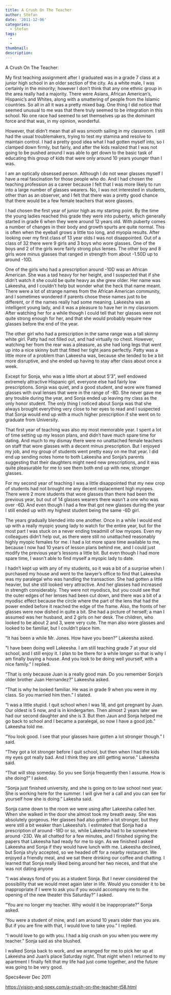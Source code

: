 ```yaml
---
title: A Crush On The Teacher
author: Stefan
date: '2011-12-06'
categories:
  - Stefan
tags:
  - 
  - 
thumbnail: 
description: 
---
```


A Crush On The Teacher:                                       

My first teaching assignment after I graduated was in a grade 7 class at a junior high school in an older section of the city.  As a white male, I was certainly in the minority; however I don’t think that any one ethnic group in the area really had a majority. There were Asians, African American’s, Hispanic’s and Whites, along with a smattering of people from the Islamic countries. So all in all it was a pretty mixed bag.  One thing I did notice that seemed unusual to me was that there truly seemed to be integration in this school.  No one race had seemed to set themselves up as the dominant force and that was, in my opinion, wonderful.

However, that didn’t mean that all was smooth sailing in my classroom. I still had the usual troublemakers, trying to test my stamina and resolve to maintain control.  I had a pretty good idea what I had gotten myself into, so I clamped down firmly, but fairly, and after the kids realized that I was not going to be pushed around I was able to get down to the basic task of educating this group of kids that were only around 10 years younger than I was.

I am an optically obsessed person.  Although I do not wear glasses myself I have a real fascination for those people who do.  And I had chosen the teaching profession as a career because I felt that I was more likely to run into a large number of glasses wearers. No, I was not interested in students, other than as an observer, and I felt that there was a pretty good chance that there would be a few female teachers that wore glasses.

I had chosen the first year of junior high as my starting point.  By the time the young ladies reached this grade they were into puberty, which generally started in grade 6 when they were around 12 years old.  With puberty comes a number of changes in their body and growth spurts are quite normal. This is often when the eyeball grows a little too long, and myopia results.  After looking over my first class of 13 year olds I was not disappointed.  Out of a class of 32 there were 9 girls and 3 boys who wore glasses. One of the boys and 2 of the girls wore fairly strong plus lenses. The other boy and 8 girls wore minus glasses that ranged in strength from about -1.50D up to around -10D.

One of the girls who had a prescription around -10D was an African American.  She was a tad heavy for her height, and I suspected that if she didn’t watch it she could be quite heavy as she grew older.  Her name was Lakeesha, and I couldn’t help but wonder what the heck that name meant.  There were a lot of strange names from the African American community, and I sometimes wondered if parents chose these names just to be different, or if the names really had some meaning.  Lakeesha was an intelligent young lady, and it was a pleasure to have her in my classroom. After watching her for a while though I could tell that her glasses were not quite strong enough for her, and that she would probably require new glasses before the end of the year.

The other girl who had a prescription in the same range was a tall skinny white girl. Patty had not filled out, and had virtually no chest.  However, watching her from the rear was a pleasure, as she had long legs that went up into a nice skinny butt that fitted her tight jeans perfectly.  Patty was a little more of a problem than Lakeesha was, because she tended to be a bit more disruptive, and she ended up having to stay after class about once a week.

Except for Sonja, who was a little short at about 5’3”, well endowed extremely attractive Hispanic girl, everyone else had fairly low prescriptions. Sonja was quiet, and a good student, and wore wire framed glasses with oval lenses that were in the range of -8D. She never gave me any trouble during the year, and Sonja ended up leaving my class as the only honor student.  The only thing I noticed about Sonja was that she always brought everything very close to her eyes to read and I suspected that Sonja would end up with a much higher prescription if she went on to graduate from University.

That first year of teaching was also my most memorable year.  I spent a lot of time setting up my lesson plans, and didn’t have much spare time for dating.  And much to my dismay there were no unattached female teachers on staff that wore glasses with a decent minus prescription. But I enjoyed my job, and my group of students went pretty easy on me that year.  I did end up sending notes home to both Lakeesha and Sonja’s parents suggesting that their daughters might need new prescriptions, and it was quite pleasurable for me to see them both end up with new, stronger glasses.

For my second year of teaching I was a little disappointed that my new crop of students had not brought me any decent replacement high myopes.  There were 2 more students that wore glasses than there had been the previous year, but out of 14 glasses wearers there wasn’t a one who was over -6D.  And even though I had a few that got new glasses during the year I still ended up with my highest student being the same -6D girl.

The years gradually blended into one another. Once in a while I would end up with a really myopic young lady to watch for the entire year, but for the most part I was stuck on a never ending treadmill of low myopes.  Even my colleagues didn’t help out, as there were still no unattached reasonably highly myopic females for me.  I had a lot more spare time available to me, because I now had 10 years of lesson plans behind me, and I could just modify the previous year’s lessons a little bit.  But even though I had more spare time, I wasn’t able to find myself a myopic lady to date.

I hadn’t kept up with any of my students, so it was a bit of a surprise when I purchased my house and went to the lawyer’s office to find that Lakeesha was my paralegal who was handling the transaction.  She had gotten a little heavier, but she still looked very attractive. And her glasses had increased in strength considerably.  They were not myodiscs, but you could see that the outer edges of her lenses had been cut down, and there was a bit of a myodisc effect because the circle where the part of the lens that had the power ended before it reached the edge of the frame. Also, the fronts of her glasses were now dished in quite a bit. She had a picture of herself; a man I assumed was her husband, and 2 girls on her desk.  The children, who looked to be about 2 and 3, were very cute.  The man also wore glasses and looked to be familiar, but I couldn’t place him.

“It has been a while Mr. Jones.  How have you been?” Lakeesha asked.

"I have been doing well Lakeesha. I am still teaching grade 7 at your old school, and I still enjoy it. I plan to be there for a while longer so that is why I am finally buying a house.  And you look to be doing well yourself, with a nice family.” I replied.

“That is only because Juan is a really good man.  Do you remember Sonja’s older brother Juan Hernandez?” Lakeesha asked.

“That is why he looked familiar.  He was in grade 9 when you were in my class. So you married him then.” I stated.

“I was a little stupid. I quit school when I was 18, and got pregnant by Juan.  Our oldest is 5 now, and is in kindergarten. Then almost 2 years later we had our second daughter and she is 3.  But then Jaun and Sonja helped me go back to school and I became a paralegal, so now I have a good job.” Lakeesha told me.

“You look good.  I see that your glasses have gotten a lot stronger though.” I said.

“They got a lot stronger before I quit school, but then when I had the kids my eyes got really bad.  And I think they are still getting worse.” Lakeesha said.

“That will stop someday. So you see Sonja frequently then I assume. How is she doing?” I asked.

“Sonja just finished university, and she is going on to law school next year. She is working here for the summer.  I will give her a call and you can see for yourself how she is doing.” Lakesha said.

Sonja came down to the room we were using after Lakeesha called her. When she walked in the door she almost took my breath away. She was absolutely gorgeous. Her glasses had also gotten a lot stronger, but they were still a bit weaker than Lakeesha’s. I estimated that Sonja had a prescription of around -18D or so, while Lakeesha had to be somewhere around -23D.  We all chatted for a few minutes, and I finished signing the papers that Lakeesha had ready for me to sign. As we finished I asked Lakeesha and Sonja if they would have lunch with me.  Lakeesha declined, but Sonja shyly accepted, so we headed off for a nearby restaurant.  We enjoyed a friendly meal, and we sat there drinking our coffee and chatting.  I learned that Sonja really liked being around her two nieces, and that she was not dating anyone

“I was always fond of you as a student Sonja.  But I never considered the possibility that we would meet again later in life.  Would you consider it to be inappropriate if I were to ask you if you would accompany me to the opening of the new theater this Saturday?” I asked.

“You are no longer my teacher. Why would it be inappropriate?” Sonja asked.

‘You were a student of mine, and I am around 10 years older than you are.  But if you are fine with that, I would love to take you.” I replied.

“I would love to go with you.  I had a big crush on you when you were my teacher.” Sonja said as she blushed.

I walked Sonja back to work, and we arranged for me to pick her up at Lakeesha and Juan’s place Saturday night.  That night when I returned to my apartment I finally felt that my life had just come together, and the future was going to be very good.

Specs4ever 
Dec 2011

https://vision-and-spex.com/a-crush-on-the-teacher-t58.html
